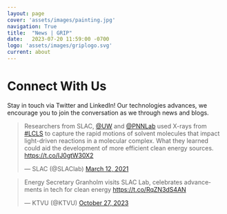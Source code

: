 ```yaml
---
layout: page
cover: 'assets/images/painting.jpg'
navigation: True
title:  "News | GRIP"
date:   2023-07-20 11:59:00 -0700
logo: 'assets/images/griplogo.svg'
current: about
---
```

# Connect With Us

Stay in touch via Twitter and LinkedIn! Our technologies advances, we encourage you to join the conversation as we through news and blogs.

<blockquote class="twitter-tweet"><p lang="en" dir="ltr">Researchers from SLAC, <a href="https://twitter.com/UW?ref_src=twsrc%5Etfw">@UW</a> and <a href="https://twitter.com/PNNLab?ref_src=twsrc%5Etfw">@PNNLab</a> used X-rays from <a href="https://twitter.com/hashtag/LCLS?src=hash&amp;ref_src=twsrc%5Etfw">#LCLS</a> to capture the rapid motions of solvent molecules that impact light-driven reactions in a molecular complex. What they learned could aid the development of more efficient clean energy sources. <a href="https://t.co/IJ0gtW30X2">https://t.co/IJ0gtW30X2</a></p>&mdash; SLAC (@SLAClab) <a href="https://twitter.com/SLAClab/status/1370458941679935491?ref_src=twsrc%5Etfw">March 12, 2021</a></blockquote> <script async src="https://platform.twitter.com/widgets.js" charset="utf-8"></script>

<blockquote class="twitter-tweet"><p lang="en" dir="ltr">Energy Secretary Granholm visits SLAC Lab, celebrates advancements in tech for clean energy <a href="https://t.co/RqZN3dS4AN">https://t.co/RqZN3dS4AN</a></p>&mdash; KTVU (@KTVU) <a href="https://twitter.com/KTVU/status/1717732928027787700?ref_src=twsrc%5Etfw">October 27, 2023</a></blockquote> <script async src="https://platform.twitter.com/widgets.js" charset="utf-8"></script>

[Tutorials]:  https://arras-energy.github.io/static-website/tutorials/
[Reports]:   https://arras-energy.github.io/static-website/literature/ 
[Use-Cases]:  https://arras-energy.github.io/static-website/use-cases/ 
[GRIP's GitHub repo]: https://github.com/arras-energy